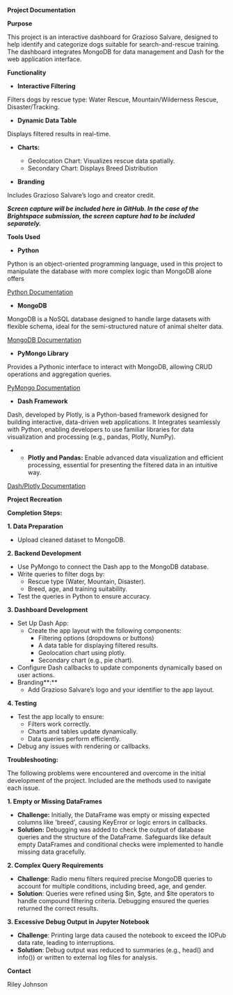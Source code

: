 **Project Documentation**

**Purpose**

This project is an interactive dashboard for Grazioso Salvare, designed to help identify and categorize dogs suitable for search-and-rescue training. The dashboard integrates MongoDB for data management and Dash for the web application interface.

**Functionality**

- **Interactive Filtering**
  
Filters dogs by rescue type: Water Rescue, Mountain/Wilderness Rescue, Disaster/Tracking.

- **Dynamic Data Table**
  
Displays filtered results in real-time.

- **Charts:**
  
  - Geolocation Chart: Visualizes rescue data spatially.
  - Secondary Chart: Displays Breed Distribution
    
- **Branding**
  
Includes Grazioso Salvare’s logo and creator credit.

**_Screen capture will be included here in GitHub. In the case of the Brightspace submission, the screen capture had to be included separately._**

**Tools Used**

- **Python**

Python is an object-oriented programming language, used in this project to manipulate the database with more complex logic than MongoDB alone offers

[Python Documentation](https://www.python.org/)

- **MongoDB**

MongoDB is a NoSQL database designed to handle large datasets with flexible schema, ideal for the semi-structured nature of animal shelter data.

[MongoDB Documentation](https://www.mongodb.com/docs/)

- **PyMongo Library**

Provides a Pythonic interface to interact with MongoDB, allowing CRUD operations and aggregation queries.

[PyMongo Documentation](https://pymongo.readthedocs.io/)

- **Dash Framework**

Dash, developed by Plotly, is a Python-based framework designed for building interactive, data-driven web applications. It Integrates seamlessly with Python, enabling developers to use familiar libraries for data visualization and processing (e.g., pandas, Plotly, NumPy).

- - **Plotly and Pandas:** Enable advanced data visualization and efficient processing, essential for presenting the filtered data in an intuitive way.

[Dash/Plotly Documentation](https://dash.plotly.com/)

**Project Recreation**

**Completion Steps:**

**1\. Data Preparation**

- Upload cleaned dataset to MongoDB.

**2\. Backend Development**

- Use PyMongo to connect the Dash app to the MongoDB database.
- Write queries to filter dogs by:
  - Rescue type (Water, Mountain, Disaster).
  - Breed, age, and training suitability.
- Test the queries in Python to ensure accuracy.

**3\. Dashboard Development**

- Set Up Dash App:
  - Create the app layout with the following components:
    - Filtering options (dropdowns or buttons)
    - A data table for displaying filtered results.
    - Geolocation chart using plotly.
    - Secondary chart (e.g., pie chart).
- Configure Dash callbacks to update components dynamically based on user actions.
- Branding**:**
  - Add Grazioso Salvare’s logo and your identifier to the app layout.

**4\. Testing**

- Test the app locally to ensure:
  - Filters work correctly.
  - Charts and tables update dynamically.
  - Data queries perform efficiently.
- Debug any issues with rendering or callbacks.

**Troubleshooting:**

The following problems were encountered and overcome in the initial development of the project. Included are the methods used to navigate each issue.

**1\. Empty or Missing DataFrames**

- **Challenge:** Initially, the DataFrame was empty or missing expected columns like 'breed', causing KeyError or logic errors in callbacks.
- **Solution:** Debugging was added to check the output of database queries and the structure of the DataFrame. Safeguards like default empty DataFrames and conditional checks were implemented to handle missing data gracefully.

**2\. Complex Query Requirements**

- **Challenge**: Radio menu filters required precise MongoDB queries to account for multiple conditions, including breed, age, and gender.
- **Solution**: Queries were refined using $in, $gte, and $lte operators to handle compound filtering criteria. Debugging ensured the queries returned the correct results.

**3\. Excessive Debug Output in Jupyter Notebook**

- **Challenge**: Printing large data caused the notebook to exceed the IOPub data rate, leading to interruptions.
- **Solution**: Debug output was reduced to summaries (e.g., head() and info()) or written to external log files for analysis.

**Contact**

Riley Johnson
